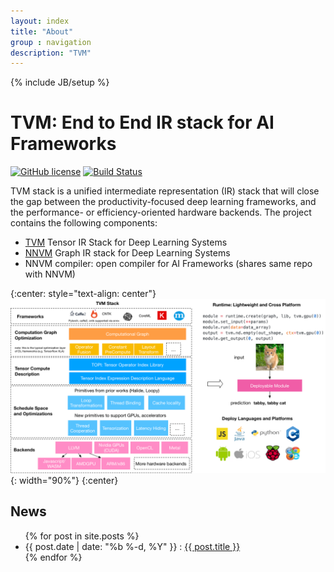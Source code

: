 ```yaml
---
layout: index
title: "About"
group : navigation
description: "TVM"
---
```

{% include JB/setup %}


TVM: End to End IR stack for AI Frameworks
==============================================
[![GitHub license](http://dmlc.github.io/img/apache2.svg)](./LICENSE)
[![Build Status](http://mode-gpu.cs.washington.edu:8080/buildStatus/icon?job=dmlc/tvm/master)](http://mode-gpu.cs.washington.edu:8080/job/dmlc/job/tvm/job/master/)



TVM stack is a unified intermediate representation (IR) stack that will close the gap between the productivity-focused deep learning frameworks,
and the performance- or efficiency-oriented hardware backends. The project contains the following components:
- [TVM](https://github.com/dmlc/tvm) Tensor IR Stack for Deep Learning Systems
- [NNVM](https://github.com/dmlc/nnvm) Graph IR stack for Deep Learning Systems
- NNVM compiler: open compiler for AI Frameworks (shares same repo with NNVM)

{:center: style="text-align: center"}
![image](/images/main/stack_tvmlang.png){: width="90%"}
{:center}

News
----
<ul>
{% for post in site.posts %}
<li> <span>{{ post.date | date: "%b %-d, %Y" }} :
   <a class="post-link" href="{{ post.url | prepend: site.baseurl }}.html">{{ post.title }}</a>
</span>
</li>
{% endfor %}
</ul>





